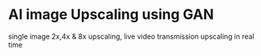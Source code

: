 # AI image Upscaling using GAN
 single image 2x,4x & 8x upscaling, live video transmission upscaling in real time
